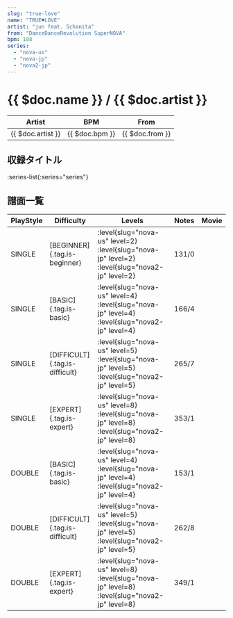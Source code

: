 ```yaml
---
slug: "true-love"
name: "TRUE♥LOVE"
artist: "jun feat. Schanita"
from: "DanceDanceRevolution SuperNOVA"
bpm: 188
series:
  - "nova-us"
  - "nova-jp"
  - "nova2-jp"
---
```


# {{ $doc.name }} / {{ $doc.artist }}

|Artist|BPM|From|
|------|---|----|
|{{ $doc.artist }}|{{ $doc.bpm }}|{{ $doc.from }}|

## 収録タイトル

:series-list{:series="series"}

## 譜面一覧

|PlayStyle|Difficulty|Levels|Notes|Movie|
|---------|----------|------|-----|-----|
|SINGLE|[BEGINNER]{.tag.is-beginner}|<div class="field is-grouped is-grouped-multiline"> :level{slug="nova-us" level=2} :level{slug="nova-jp" level=2} :level{slug="nova2-jp" level=2}</div>|131/0||
|SINGLE|[BASIC]{.tag.is-basic}|<div class="field is-grouped is-grouped-multiline"> :level{slug="nova-us" level=4} :level{slug="nova-jp" level=4} :level{slug="nova2-jp" level=4}</div>|166/4||
|SINGLE|[DIFFICULT]{.tag.is-difficult}|<div class="field is-grouped is-grouped-multiline"> :level{slug="nova-us" level=5} :level{slug="nova-jp" level=5} :level{slug="nova2-jp" level=5}</div>|265/7||
|SINGLE|[EXPERT]{.tag.is-expert}|<div class="field is-grouped is-grouped-multiline"> :level{slug="nova-us" level=8} :level{slug="nova-jp" level=8} :level{slug="nova2-jp" level=8}</div>|353/1||
|DOUBLE|[BASIC]{.tag.is-basic}|<div class="field is-grouped is-grouped-multiline"> :level{slug="nova-us" level=4} :level{slug="nova-jp" level=4} :level{slug="nova2-jp" level=4}</div>|153/1||
|DOUBLE|[DIFFICULT]{.tag.is-difficult}|<div class="field is-grouped is-grouped-multiline"> :level{slug="nova-us" level=5} :level{slug="nova-jp" level=5} :level{slug="nova2-jp" level=5}</div>|262/8||
|DOUBLE|[EXPERT]{.tag.is-expert}|<div class="field is-grouped is-grouped-multiline"> :level{slug="nova-us" level=8} :level{slug="nova-jp" level=8} :level{slug="nova2-jp" level=8}</div>|349/1||
